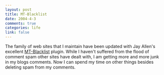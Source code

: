```yaml
--- 
layout: post
title: MT-Blacklist
date: 2004-4-3
comments: true
categories: life
link: false
---
```

The family of web sites that I maintain have been updated with Jay Allen's excellent <a href="http://www.jayallen.org/projects/mt-blacklist/" title="MT-Blacklist">MT-Blacklist</a> plugin. While I haven't suffered from the flood of comment spam other sites have dealt with, I am getting more and more junk in my blogs comments. Now I can spend my time on other things besides deleting spam from my comments.

